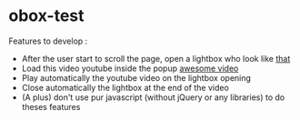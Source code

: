 obox-test
=========

Features to develop :

* After the user start to scroll the page, open a lightbox who look like [that](http://lokeshdhakar.com/projects/lightbox2/)
* Load this video youtube inside the popup [awesome video](https://www.youtube.com/watch?v=J---aiyznGQ)
* Play automatically the youtube video on the lightbox opening
* Close automatically the lightbox at the end of the video
* (A plus) don't use pur javascript (without jQuery or any libraries) to do theses features 
